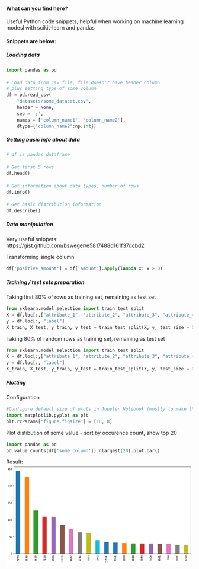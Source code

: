 #### What can you find here?
Useful Python code snippets, helpful when working on machine learning modesl with scikit-learn and pandas

#### Snippets are below:

##### Loading data

```python
import pandas as pd

# Load data from csv file, file doesn't have header column
# plus setting type of some column 
df = pd.read_csv(
    "datasets/some_dataset.csv", 
    header = None, 
    sep = ';',
    names = ['column_name1', 'column_name2'],
    dtype={'column_name2':np.int})
```

##### Getting basic info about data

```python
# df is pandas dataframe

# Get first 5 rows
df.head() 

# Get information about data types, number of rows
df.info()

# Get basic distribution information
df.describe()
```

##### Data manipulation
Very useful snippets: https://gist.github.com/bsweger/e5817488d161f37dcbd2

Transforming single column
```python
df['positive_amount'] = df['amount'].apply(lambda x: x > 0)
```

##### Training / test sets preparation

Taking first 80% of rows as training set, remaining as test set
```python
from sklearn.model_selection import train_test_split
X = df.loc[:,["attribute_1", "attribute_2", "attribute_3", "attribute_4"]]
y = df.loc[:, "label"]
X_train, X_test, y_train, y_test = train_test_split(X, y, test_size = 0.20, shuffle = False)
```

Taking 80% of random rows as training set, remaining as test set
```python
from sklearn.model_selection import train_test_split
X = df.loc[:,["attribute_1", "attribute_2", "attribute_3", "attribute_4"]]
y = df.loc[:, "label"]
X_train, X_test, y_train, y_test = train_test_split(X, y, test_size = 0.20, random_state=42)
```

##### Plotting 

Configuration
```python
#Configure default size of plots in Jupyter Notebook (mostly to make them bigger)
import matplotlib.pyplot as plt
plt.rcParams['figure.figsize'] = [16, 8]
```

Plot distibution of some value - sort by occurence count, show top 20 
```python
import pandas as pd
pd.value_counts(df['some_column']).nlargest(20).plot.bar()
```
Result:
![Plot 1](plot1.png?raw=true "Title")



